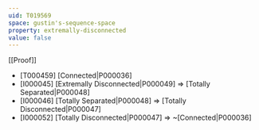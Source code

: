 ```yaml
---
uid: T019569
space: gustin's-sequence-space
property: extremally-disconnected
value: false
---
```

[[Proof]]

* [T000459] [Connected|P000036]
* [I000045] [Extremally Disconnected|P000049] => [Totally Separated|P000048]
* [I000046] [Totally Separated|P000048] => [Totally Disconnected|P000047]
* [I000052] [Totally Disconnected|P000047] => ~[Connected|P000036]

